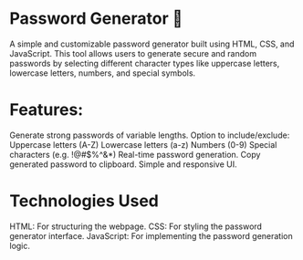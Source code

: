 # Password Generator 🔐

A simple and customizable password generator built using HTML, CSS, and JavaScript. This tool allows users to generate secure and random passwords by selecting different character types like uppercase letters, lowercase letters, numbers, and special symbols.

# Features:
Generate strong passwords of variable lengths.
Option to include/exclude:
  Uppercase letters (A-Z)
  Lowercase letters (a-z)
  Numbers (0-9)
  Special characters (e.g. !@#$%^&*)
Real-time password generation.
Copy generated password to clipboard.
Simple and responsive UI.


# Technologies Used
HTML: For structuring the webpage.
CSS: For styling the password generator interface.
JavaScript: For implementing the password generation logic.
